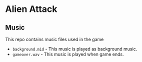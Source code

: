 # Alien Attack
## Music
This repo contains music files used in the game

- `background.mid` - This music is played as background music.
- `gameover.wav` - This music is played when game ends.
